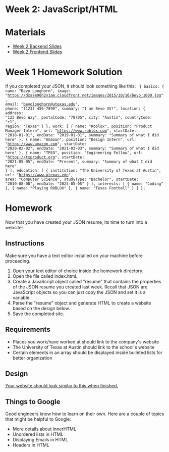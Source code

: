 # Week 2: JavaScript/HTML

# Materials
- [Week 2 Backend Slides](https://docs.google.com/presentation/d/1iWpmcWsE_4FNhXOm_S3NdeY6LhCJPQzBGlF2mD209fI/edit?usp=sharing)
- [Week 2 Frontend Slides](https://docs.google.com/presentation/d/15j7x4ntl4oOBNhMBU-414OtuOtrq5x4vNE4pYTciknQ/edit?usp=sharing)

# Week 1 Homework Solution
If you completed your JSON, it should look something like this:
<code>
{
    basics: {
        name: "Bevo Longhorn",
        image:
        "https://dxa7m90h2v1am.cloudfront.net/images/2015/10/16/bevo_1000.jpg",
        email: "bevolonghorn@utexas.edu",
        phone: "(123) 456-7890",
        summary: "I am Bevo XV!",
        location: {
        address: "123 Bevo Way",
        postalCode: "78705",
        city: "Austin",
        countryCode: "+1",
        region: "Texas"
        }
    },
    work: [
        {
        name: "Roblox",
        position: "Product Manager Intern",
        url: "https://www.roblox.com",
        startDate: "2018-01-01",
        endDate: "2019-01-01",
        summary: "Summary of what I did here"
        },
        {
        name: "Amazon",
        position: "Design Intern",
        url: "https://www.amazon.com",
        startDate: "2020-02-02",
        endDate: "2021-03-03",
        summary: "Summary of what I did here"
        },
        {
        name: "TPEO",
        position: "Engineering Fellow",
        url: "https://txproduct.org",
        startDate: "2021-05-05",
        endDate: "Present",
        summary: "Summary of what I did here"
        }
    ],
    education: [
        {
        institution: "The University of Texas at Austin",
        url: "https://www.utexas.edu",
        area: "Computer Science",
        studyType: "Bachelor",
        startDate: "2019-08-08",
        endDate: "2023-05-05"
        }
    ],
    interests: [
        {
        name: "Coding"
        },
        {
        name: "Playing ROBLOX"
        },
        {
        name: "Texas Football"
        }
    ]
};
</code>

# Homework
Now that you have created your JSON resume, its time to turn into a website! 

## Instructions
Make sure you have a text editor installed on your machine before proceeding. 
1. Open your text editor of choice inside the homework directory.
2. Open the file called index.html.
4. Create a JavaScript object called "resume" that contains the properties of the JSON resume you created last week. Recall that JSON are JavaScript objects so you can just copy the JSON and set it is a variable. 
3. Parse the "resume" object and generate HTML to create a website based on the design below.
4. Save the completed site.

## Requirements
- Places you work/have worked at should link to the company's website
- The University of Texas at Austin should link to the school's website
- Certain elements in an array should be displayed inside bulleted lists for better organization

## Design
[Your website should look similar to this when finished.](https://www.figma.com/file/6fc92eAV2G17uSPh4jlnh3/JSON-Resume?node-id=2%3A2)

## Things to Google
Good engineers know how to learn on their own. Here are a couple of topics that might be helpful to Google:
- More details about innerHTML
- Unordered lists in HTML
- Displaying Emails in HTML
- Headers in HTML

